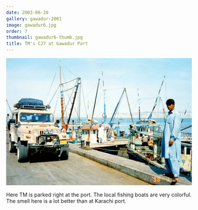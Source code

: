 ```yaml
---
date: 2003-06-20
gallery: gawadur-2001
image: gawadur6.jpg
order: 7
thumbnail: gawadur6-thumb.jpg
title: TM's CJ7 at Gawadur Port
---
```


![TM's CJ7 at Gawadur Port](./gawadur6.jpg)

Here TM is parked right at the port. The local fishing boats are very colorful. The smell here is a lot better than at Karachi port.